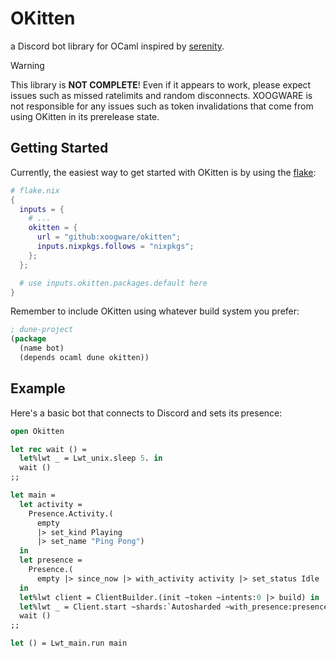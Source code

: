 # OKitten

a Discord bot library for OCaml inspired by [serenity](https://github.com/serenity-rs/serenity).

> [!WARNING]
> This library is **NOT COMPLETE**! Even if it appears to work, please expect issues such as missed ratelimits and random disconnects. 
> XOOGWARE is not responsible for any issues such as token invalidations that come from using OKitten in its prerelease state.

## Getting Started
Currently, the easiest way to get started with OKitten is by using the [flake](https://nixos.wiki/wiki/Flakes):
```nix
# flake.nix
{
  inputs = {
    # ...
    okitten = {
      url = "github:xoogware/okitten";
      inputs.nixpkgs.follows = "nixpkgs";
    };
  };

  # use inputs.okitten.packages.default here
}
```

Remember to include OKitten using whatever build system you prefer:

```lisp
; dune-project
(package
  (name bot)
  (depends ocaml dune okitten))
```

## Example
Here's a basic bot that connects to Discord and sets its presence:
```ocaml
open Okitten

let rec wait () = 
  let%lwt _ = Lwt_unix.sleep 5. in 
  wait ()
;;

let main =
  let activity =
    Presence.Activity.(
      empty
      |> set_kind Playing
      |> set_name "Ping Pong")
  in
  let presence =
    Presence.(
      empty |> since_now |> with_activity activity |> set_status Idle |> set_afk false)
  in
  let%lwt client = ClientBuilder.(init ~token ~intents:0 |> build) in
  let%lwt _ = Client.start ~shards:`Autosharded ~with_presence:presence in
  wait ()
;;

let () = Lwt_main.run main
```

